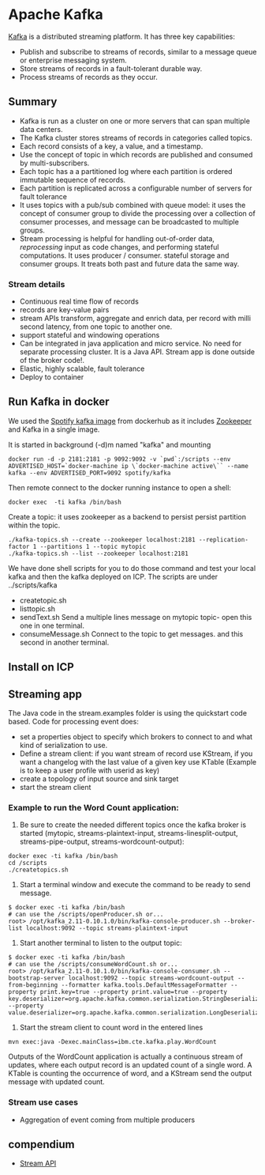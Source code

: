 # Apache Kafka
[Kafka]() is a distributed streaming platform. It has three key capabilities:
* Publish and subscribe to streams of records, similar to a message queue or enterprise messaging system.
* Store streams of records in a fault-tolerant durable way.
* Process streams of records as they occur.

## Summary
* Kafka is run as a cluster on one or more servers that can span multiple data centers.
* The Kafka cluster stores streams of records in categories called topics.
* Each record consists of a key, a value, and a timestamp.
* Use the concept of topic in which records are published and consumed by multi-subscribers.
* Each topic has a a partitioned log where each partition is ordered immutable sequence of records.
* Each partition is replicated across a configurable number of servers for fault tolerance
* It uses topics with a pub/sub combined with queue model: it uses the concept of consumer group to divide the processing over a collection of consumer processes, and message can be broadcasted to multiple groups.
* Stream processing is helpful for handling out-of-order data, *reprocessing* input as code changes, and performing stateful computations. It uses producer / consumer. stateful storage and consumer groups. It treats both past and future data the same way.

### Stream details
* Continuous real time flow of records
* records are key-value pairs
* stream APIs transform, aggregate and enrich data, per record with milli second latency, from one topic to another one.
* support stateful and windowing operations
* Can be integrated in java application and micro service. No need for separate processing cluster. It is a Java API. Stream app is done outside of the broker code!.
* Elastic, highly scalable, fault tolerance
* Deploy to container



## Run Kafka in docker
We used the [Spotify kafka image](https://hub.docker.com/r/spotify/kafka/) from dockerhub as it includes [Zookeeper]() and Kafka in a single image.

It is started in background (-d)m named "kafka" and mounting
```
docker run -d -p 2181:2181 -p 9092:9092 -v `pwd`:/scripts --env ADVERTISED_HOST=`docker-machine ip \`docker-machine active\`` --name kafka --env ADVERTISED_PORT=9092 spotify/kafka
```

Then remote connect to the docker running instance to open a shell:
```
docker exec  -ti kafka /bin/bash
```

Create a topic: it uses zookeeper as a backend to persist persist partition within the topic.

```
./kafka-topics.sh --create --zookeeper localhost:2181 --replication-factor 1 --partitions 1 --topic mytopic
./kafka-topics.sh --list --zookeeper localhost:2181
```
We have done shell scripts for you to do those command and test your local kafka and then the kafka deployed on ICP. The scripts are under ../scripts/kafka
* createtopic.sh
* listtopic.sh
* sendText.sh  Send a multiple lines message on mytopic topic- open this one in one terminal.
* consumeMessage.sh  Connect to the topic to get messages. and this second in another terminal.

## Install on ICP

## Streaming app
The Java code in the stream.examples folder is using the quickstart code based. Code for processing event does:
* set a properties object to specify which brokers to connect to and what kind of serialization to use.
* Define a stream client: if you want stream of record use KStream, if you want a changelog with the last value of a given key use KTable (Example is to keep a user profile with userid as key)
* create a topology of input source and sink target
* start the stream client

### Example to run the Word Count application:
1. Be sure to create the needed different topics once the kafka broker is started (mytopic, streams-plaintext-input, streams-linesplit-output, streams-pipe-output, streams-wordcount-output):
```
docker exec -ti kafka /bin/bash
cd /scripts
./createtopics.sh
```

1. Start a terminal window and execute the command to be ready to send message.
```
$ docker exec -ti kafka /bin/bash
# can use the /scripts/openProducer.sh or...
root> /opt/kafka_2.11-0.10.1.0/bin/kafka-console-producer.sh --broker-list localhost:9092 --topic streams-plaintext-input
```

1. Start another terminal to listen to the output topic:
```
$ docker exec -ti kafka /bin/bash
# can use the /scripts/consumeWordCount.sh or...
root> /opt/kafka_2.11-0.10.1.0/bin/kafka-console-consumer.sh --bootstrap-server localhost:9092 --topic streams-wordcount-output --from-beginning --formatter kafka.tools.DefaultMessageFormatter --property print.key=true --property print.value=true --property key.deserializer=org.apache.kafka.common.serialization.StringDeserializer --property value.deserializer=org.apache.kafka.common.serialization.LongDeserializer
```

1. Start the stream client to count word in the entered lines

```
mvn exec:java -Dexec.mainClass=ibm.cte.kafka.play.WordCount
```

Outputs of the WordCount application is actually a continuous stream of updates, where each output record is an updated count of a single word. A KTable is counting the occurrence of word, and a KStream send the output message with updated count.

### Stream use cases
* Aggregation of event coming from multiple producers

## compendium
* [Stream API](https://kafka.apache.org/11/documentation/streams/)
